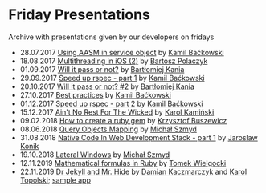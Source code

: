 # Friday Presentations
Archive with presentations given by our developers on fridays

* 28.07.2017 [Using AASM in service object](https://slides.railwaymen.org/using_aasm_in_service_object/) by [Kamil Baćkowski](https://github.com/kbackowski)
* 18.08.2017 [Multithreading in iOS (2)](https://slides.railwaymen.org/ios_multithreading/) by [Bartosz Polaczyk](https://github.com/polac24)
* 01.09.2017 [Will it pass or not?](https://slides.railwaymen.org/will_it_pass_or_not/Presentation.pdf) by [Bartłomiej Kania](https://github.com/bartolomejkania)
* 29.09.2017 [Speed up rspec - part 1](https://slides.railwaymen.org/speed_up_rspec_part1/) by [Kamil Baćkowski](https://github.com/kbackowski)
* 20.10.2017 [Will it pass or not? #2](https://slides.railwaymen.org/will_it_pass_or_not_2/) by [Bartłomiej Kania](https://github.com/bartolomejkania)
* 27.10.2017 [Best practices](https://slides.railwaymen.org/best_practices/) by [Kamil Baćkowski](https://github.com/kbackowski)
* 01.12.2017 [Speed up rspec - part 2](https://slides.railwaymen.org/speed_up_rspec_part2/) by [Kamil Baćkowski](https://github.com/kbackowski)
* 15.12.2017 [Ain't No Rest For The Wicked](https://slides.railwaymen.org/aint_no_rest_for_the_wicked/) by [Karol Kamiński](https://github.com/panKarol88)
* 09.02.2018 [How to create a ruby gem](https://slides.railwaymen.org/how_to_create_a_ruby_gem/) by [Krzysztof Buszewicz](https://github.com/buszu)
* 08.06.2018 [Query Objects Mapping](https://slides.railwaymen.org/query_objects_mapping/) by [Michał Szmyd](https://github.com/michalszmyd)
* 31.08.2018 [Native Code In Web Development Stack - part 1](https://slides.railwaymen.org/native_code_in_web_dev_stack_1/pres.pdf) by [Jaroslaw Konik](https://github.com/jarkonik)
* 19.10.2018 [Lateral Windows](https://slides.railwaymen.org/lateral_windows/) by [Michał Szmyd](https://github.com/michalszmyd)
* 12.11.2019 [Mathematical formulas in Ruby](https://slides.railwaymen.org/mathematical_formulas_in_ruby/slides) by [Tomek Wielgocki](https://github.com/tiwi)
* 22.11.2019 [Dr Jekyll and Mr. Hide](https://slides.railwaymen.org/dr_jekyll_and_mr_hide/index) by [Damian Kaczmarczyk](https://github.com/Vegann) and [Karol Topolski](https://github.com/ktopolski); [sample app](https://github.com/ktopolski/dr-jekyll-and-mr-hide)
